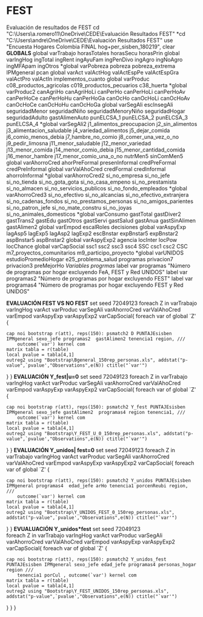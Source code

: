 # FEST
Evaluación de resultados de FEST
	cd "C:\Users\a.romero11\OneDrive\CEDE\Evaluación Resultados FEST\"
	*cd "C:\Users\andre\OneDrive\CEDE\Evaluación Resultados FEST\"
	use "Encuesta Hogares Colombia FINAL hog+per_sisben_180219", clear
**GLOBALS**
	global varTrabajo horasTotales horasSecu horasPrin 
	global varIngHog ingTotal ingRent ingAyuFam ingPenDivo ingAgro ingNoAgro ingMFApam ingOtros
	*global varPobreza pobreza pobreza_extrema IPMgeneral pcan 
	global varAct valActHog valActEspPe valActEspGra valActPro valActIn implementos_cuanto
	global varProduc c08_productos_agricolas c019_productos_pecuarios  c38_huerta
	*global varProduc2 canAgriHo canAgriHoLi canPerHo canPerHoLi canPerHoAv canPerHoCe canPerHoHu canPerHoGa canOcHo canOcHoLi canOcHoAv canOcHoCe canOcHoHu canOcHoGa 
	global varSegAli escInsegAli seguridadMenor seguridadNiño seguridadMenoryNiño seguridadHogar seguridadAdulto gastAlimenAuto punELCSA_1 punELCSA_2 punELCSA_3 punELCSA_4
	*global varSegAli2 j1_alimentos_preocupacion j2_sin_alimentos j3_alimentacion_saludable j4_variedad_alimentos j5_dejar_comida j6_comio_menos_debia j7_hambre_no_comio j8_comer_una_vez_o_no j9_pedir_limosna j11_menor_saludable j12_menor_variedad j13_menor_comida j14_menor_comio_debia j15_menor_cantidad_comida j16_menor_hambre j17_menor_comio_una_o_no nutrMen5 sinComMen5
	global varAhorroCred ahorPreFormal presenInformal credPreFormal credPreInformal
	global varValAhoCred  credFormal credInformal  ahorroInformal
	*global varAhorroCred2 si_no_empresa si_no_jefe si_no_tienda si_no_gota_gota si_no_casa_empeno si_no_prestamista si_no_almacen si_no_servicios_publicos si_no_fondo_empleados
	*global varAhorroCred3 si_no_efectivo si_no_alcancias si_no_efectivo_extranjera si_no_cadenas_fondos si_no_prestamos_personas si_no_amigos_parientes si_no_patron_jefe si_no_mate_constru si_no_joyas si_no_animales_domesticos
	*global varConsumo gastTotal gastDiver2 gastTrans2 gastEdu gastOtros gastServi gastSalud gastAnua gastSinAlimen gastAlimen2
	global varEmpod escalRoles decisiones
	global varAspyExp lagAsp5 lagExp5 lagAsp2 lagExp2 escBnstar expBnstar5 expBnstar2 aspBnstar5 aspBnstar2 
	global varAspyExp2 agencia locInter locPow locChance
	global varCapSocial ssc1 ssc2 ssc3 ssc4 SSC csc1 csc2 CSC m7_proyectos_comunitarios m9_participo_proyecto
	*global varUNIDOS  estudioPromedioHogar e25_problema_salud programas privacion7 privacion3 preMejorHo
*Variables progrmas*
label var programas "Número de programas por hogar excluyendo FeA, FEST y Red UNIDOS"
label var programas2 "Número de programas por hogar excluyendo FEST"
label var programas4 "Número de programas por hogar excluyendo FEST y Red UNIDOS"

**EVALUACIÓN FEST VS NO FEST**
set seed 72049123
	foreach Z in varTrabajo varIngHog varAct varProduc varSegAli varAhorroCred varValAhoCred varEmpod varAspyExp varAspyExp2 varCapSocial{
	foreach var of global `Z' {  

	cap noi bootstrap r(att), reps(150): psmatch2 D PUNTAJEsisben IPMgeneral sexo_jefe programas2  gastAlimen2 tenencia1 region, ///
		outcome(`var') kernel com
	matrix tabla = r(table)
	local pvalue = tabla[4,1]
	outreg2 using "Bootstrap\Bgeneral_150rep_personas.xls", addstat("p-value",`pvalue',"Observations",e(N)) ctitle("`var'")
}
}
**EVALUACIÓN Y_fest|u=0**
set seed 72049123
	foreach Z in varTrabajo varIngHog varAct varProduc varSegAli varAhorroCred varValAhoCred varEmpod varAspyExp varAspyExp2 varCapSocial{
	foreach var of global `Z' {  

	cap noi bootstrap r(att), reps(150): psmatch2 Y_fest PUNTAJEsisben IPMgeneral sexo_jefe gastAlimen2  programas4 region tenencia1, ///
		outcome(`var') kernel com
	matrix tabla = r(table)
	local pvalue = tabla[4,1]
	outreg2 using "Bootstrap\Y_FEST_U_0_150rep_personas.xls", addstat("p-value",`pvalue',"Observations",e(N)) ctitle("`var'")
}
}
**EVALUACIÓN Y_unidos| fest=0**
set seed 72049123
	foreach Z in varTrabajo varIngHog varAct varProduc varSegAli varAhorroCred varValAhoCred varEmpod varAspyExp varAspyExp2 varCapSocial{
	foreach var of global `Z' {  

	cap noi bootstrap r(att), reps(150): psmatch2 Y_unidos PUNTAJEsisben IPMgeneral programas4  edad_jefe arHo tenencia1 porcenReubi region, ///
		outcome(`var') kernel com
	matrix tabla = r(table)
	local pvalue = tabla[4,1]
	outreg2 using "Bootstrap\Y_UNIDOS_FEST_0_150rep_personas.xls", addstat("p-value",`pvalue',"Observations",e(N)) ctitle("`var'")
}
}
**EVUALUACIÓN Y_unidos*fest**
set seed 72049123	
	foreach Z in varTrabajo varIngHog varAct varProduc varSegAli varAhorroCred varValAhoCred varEmpod varAspyExp varAspyExp2 varCapSocial{
	foreach var of global `Z' {  

	cap noi bootstrap r(att), reps(150): psmatch2 Y_unidos_fest PUNTAJEsisben IPMgeneral sexo_jefe edad_jefe programas4 personas_hogar region ///
		tenencia1 porCul , outcome(`var') kernel com
	matrix tabla = r(table)
	local pvalue = tabla[4,1]
	outreg2 using "Bootstrap\Y_FEST_UNIDOS_150rep_personas.xls", addstat("p-value",`pvalue',"Observations",e(N)) ctitle("`var'")
}
}
}
